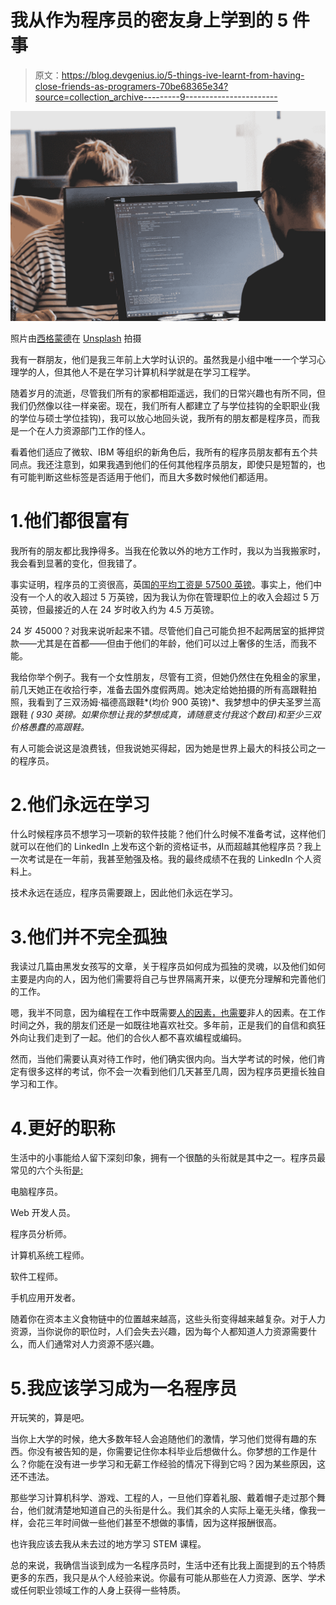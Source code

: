 # 我从作为程序员的密友身上学到的 5 件事

> 原文：<https://blog.devgenius.io/5-things-ive-learnt-from-having-close-friends-as-programers-70be68365e34?source=collection_archive---------9----------------------->

![](img/456797120ee348f554d7a2cb0cecbe98.png)

照片由[西格蒙德](https://unsplash.com/@sigmund?utm_source=medium&utm_medium=referral)在 [Unsplash](https://unsplash.com?utm_source=medium&utm_medium=referral) 拍摄

我有一群朋友，他们是我三年前上大学时认识的。虽然我是小组中唯一一个学习心理学的人，但其他人不是在学习计算机科学就是在学习工程学。

随着岁月的流逝，尽管我们所有的家都相距遥远，我们的日常兴趣也有所不同，但我们仍然像以往一样亲密。现在，我们所有人都建立了与学位挂钩的全职职业(我的学位与硕士学位挂钩)，我可以放心地回头说，我所有的朋友都是程序员，而我是一个在人力资源部门工作的怪人。

看着他们适应了微软、IBM 等组织的新角色后，我所有的程序员朋友都有五个共同点。我还注意到，如果我遇到他们的任何其他程序员朋友，即使只是短暂的，也有可能判断这些标签是否适用于他们，而且大多数时候他们都适用。

# 1.他们都很富有

我所有的朋友都比我挣得多。当我在伦敦以外的地方工作时，我以为当我搬家时，我会看到显著的变化，但我错了。

事实证明，程序员的工资很高，英国[的平均工资是 57500 英镑](https://www.cwjobs.co.uk/salary-checker/average-programmer-salary)。事实上，他们中没有一个人的收入超过 5 万英镑，因为我认为你在管理职位上的收入会超过 5 万英镑，但最接近的人在 24 岁时收入约为 4.5 万英镑。

24 岁 45000？对我来说听起来不错。尽管他们自己可能负担不起两居室的抵押贷款——尤其是在首都——但由于他们的年龄，他们可以过上奢侈的生活，而我不能。

我给你举个例子。我有一个女性朋友，尽管有工资，但她仍然住在免租金的家里，前几天她正在收拾行李，准备去国外度假两周。她决定给她拍摄的所有高跟鞋拍照，我看到了三双汤姆·福德高跟鞋*(均价 900 英镑)*、我梦想中的伊夫圣罗兰高跟鞋 *( 930 英镑。如果你想让我的梦想成真，请随意支付我这个数目)和至少三双价格愚蠢的高跟鞋。*

有人可能会说这是浪费钱，但我说她买得起，因为她是世界上最大的科技公司之一的程序员。

# 2.他们永远在学习

什么时候程序员不想学习一项新的软件技能？他们什么时候不准备考试，这样他们就可以在他们的 LinkedIn 上发布这个新的资格证书，从而超越其他程序员？我上一次考试是在一年前，我甚至勉强及格。我的最终成绩不在我的 LinkedIn 个人资料上。

技术永远在适应，程序员需要跟上，因此他们永远在学习。

# 3.他们并不完全孤独

我读过几篇由黑发女孩写的文章，关于程序员如何成为孤独的灵魂，以及他们如何主要是内向的人，因为他们需要将自己与世界隔离开来，以便充分理解和完善他们的工作。

嗯，我半不同意，因为编程在工作中既需要[人的因素，也需要](https://codeutopia.net/blog/2010/10/03/is-programming-a-solitary-job-for-recluses/)非人的因素。在工作时间之外，我的朋友们还是一如既往地喜欢社交。多年前，正是我们的自信和疯狂外向让我们走到了一起。他们的合伙人都不喜欢编程或编码。

然而，当他们需要认真对待工作时，他们确实很内向。当大学考试的时候，他们肯定有很多这样的考试，你不会一次看到他们几天甚至几周，因为程序员更擅长独自学习和工作。

# 4.更好的职称

生活中的小事能给人留下深刻印象，拥有一个很酷的头衔就是其中之一。程序员最常见的六个头衔[是:](https://www.indeed.com/career-advice/finding-a-job/types-of-programming-jobs)

电脑程序员。

Web 开发人员。

程序员分析师。

计算机系统工程师。

软件工程师。

手机应用开发者。

随着你在资本主义食物链中的位置越来越高，这些头衔变得越来越复杂。对于人力资源，当你说你的职位时，人们会失去兴趣，因为每个人都知道人力资源需要什么，而人们通常对人力资源不感兴趣。

# 5.我应该学习成为一名程序员

开玩笑的，算是吧。

当你上大学的时候，绝大多数年轻人会追随他们的激情，学习他们觉得有趣的东西。你没有被告知的是，你需要记住你本科毕业后想做什么。你梦想的工作是什么？你能在没有进一步学习和无薪工作经验的情况下得到它吗？因为某些原因，这还不违法。

那些学习计算机科学、游戏、工程的人，一旦他们穿着礼服、戴着帽子走过那个舞台，他们就清楚地知道自己的头衔是什么。我们其余的人实际上毫无头绪，像我一样，会花三年时间做一些他们甚至不想做的事情，因为这样报酬很高。

也许我应该去我从未去过的地方学习 STEM 课程。

总的来说，我确信当谈到成为一名程序员时，生活中还有比我上面提到的五个特质更多的东西，我只是从个人经验来说。你最有可能从那些在人力资源、医学、学术或任何职业领域工作的人身上获得一些特质。